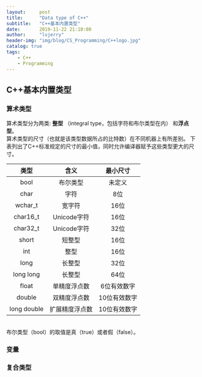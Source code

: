 ```yaml
---
layout:     post
title:      "Data type of C++"
subtitle:   "C++基本内置类型"
date:       2019-11-22 21:10:00
author:     "lvjerry"
header-img: "img/blog/CS_Programming/C++logo.jpg"
catalog: true
tags:
    - C++
    - Programming
---
```


## C++基本内置类型
### 算术类型
   算术类型分为两类: **整型**
   （integral type，包括字符和布尔类型在内）
   和**浮点型**。<br>
   算术类型的尺寸（也就是该类型数据所占的比特数）在不同机器上有所差别。
   下表列出了C++标准规定的尺寸的最小值，同时允许编译器赋予这些类型更大的尺寸。
   
| **类型** | **含义** | **最小尺寸** |
| :------: |  :------: | :------: |
| bool  | 布尔类型 | 未定义 |
| char | 字符 | 8位 |
|wchar_t| 宽字符| 16位|
|char16_t|Unicode字符|16位|
|char32_t|Unicode字符|32位|
|short|短整型|16位|
|int|整型|16位|
|long|长整型|32位|
|long long|长整型|64位|
|float|单精度浮点数|6位有效数字|
|double|双精度浮点数|10位有效数字|
|long double|扩展精度浮点数|10位有效数字|
<br>布尔类型（bool）的取值是真（true）或者假（false）。


### 变量

### 复合类型
